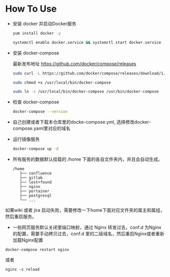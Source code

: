 How To Use
===

- 安装 docker 并启动Docker服务
  ```bash
  yum install docker -y
  
  systemctl enable docker.service && systemctl start docker.service
  ```

- 安装 docker-compose

  最新发布地址 https://github.com/docker/compose/releases

  ```bash
  sudo curl -L https://github.com/docker/compose/releases/download/1.25.4/docker-compose-`uname -s`-`uname -m` -o /usr/local/bin/docker-compose

  sudo chmod +x /usr/local/bin/docker-compose

  sudo ln -s /usr/local/bin/docker-compose /usr/bin/docker-compose
  ```

- 检查 docker-compose

  ```bash
  docker-compose --version
  ```

- 自己创建或者下载本仓库里的docke-compose.yml, 选择修改docker-compose.yaml里对应的域名

- 运行镜像服务
  ```bash
  docker-compose up -d
  ```
  
 - 所有服务的数据默认挂载的 /home 下面的各自文件夹内，并且会自动生成。
   ```
   /home
      ├── confluence
      ├── gitlab
      ├── lost+found
      ├── nginx
      ├── portainer
      ├── postgresql
      └── ...
   ```
 如果wiki 或者 jira 启动失败，需要修改一下home下面对应文件夹的属主和属组，然后重启服务。
 
 - 一些网页服务默认关闭里端口映射，通过 Nginx 转发过去，conf.d 为Nginx的配置，需要手动拷贝过去，conf.d 里的二级域名，然后重启Nginx或者重新加载Nginx配置
 ```
 docker-compose restart nginx
 ```
 或者
 ```
 nginx -s reload
 ```
 
